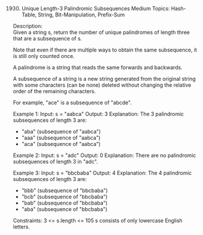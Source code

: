 1930. Unique Length-3 Palindromic Subsequences
      Medium
      Topics: Hash-Table, String, Bit-Manipulation, Prefix-Sum

Description:  
Given a string s, return the number of unique palindromes of length three that are a subsequence of s.

Note that even if there are multiple ways to obtain the same subsequence, it is still only counted once.

A palindrome is a string that reads the same forwards and backwards.

A subsequence of a string is a new string generated from the original string with some characters (can be none) deleted without changing the relative order of the remaining characters.

For example, "ace" is a subsequence of "abcde".

Example 1:
Input: s = "aabca"
Output: 3
Explanation: The 3 palindromic subsequences of length 3 are:

- "aba" (subsequence of "aabca")
- "aaa" (subsequence of "aabca")
- "aca" (subsequence of "aabca")

Example 2:
Input: s = "adc"
Output: 0
Explanation: There are no palindromic subsequences of length 3 in "adc".

Example 3:
Input: s = "bbcbaba"
Output: 4
Explanation: The 4 palindromic subsequences of length 3 are:

- "bbb" (subsequence of "bbcbaba")
- "bcb" (subsequence of "bbcbaba")
- "bab" (subsequence of "bbcbaba")
- "aba" (subsequence of "bbcbaba")

Constraints:
3 <= s.length <= 105
s consists of only lowercase English letters.
